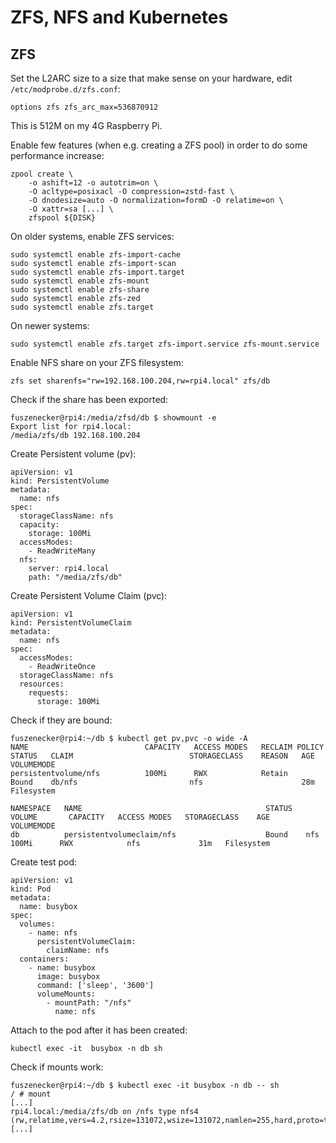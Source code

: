 # ZFS, NFS and Kubernetes

## ZFS

Set the L2ARC size to a size that make sense on your hardware, edit `/etc/modprobe.d/zfs.conf`:

```
options zfs zfs_arc_max=536870912
```

This is 512M on my 4G Raspberry Pi.

Enable few features (when e.g. creating a ZFS pool) in order to do some performance increase:

```
zpool create \
    -o ashift=12 -o autotrim=on \
    -O acltype=posixacl -O compression=zstd-fast \
    -O dnodesize=auto -O normalization=formD -O relatime=on \
    -O xattr=sa [...] \
    zfspool ${DISK}
```

On older systems, enable ZFS services:

```
sudo systemctl enable zfs-import-cache
sudo systemctl enable zfs-import-scan
sudo systemctl enable zfs-import.target
sudo systemctl enable zfs-mount
sudo systemctl enable zfs-share
sudo systemctl enable zfs-zed
sudo systemctl enable zfs.target
```

On newer systems:

```
sudo systemctl enable zfs.target zfs-import.service zfs-mount.service
```

Enable NFS share on your ZFS filesystem:

```
zfs set sharenfs="rw=192.168.100.204,rw=rpi4.local" zfs/db
```

Check if the share has been exported:

```
fuszenecker@rpi4:/media/zfsd/db $ showmount -e
Export list for rpi4.local:
/media/zfs/db 192.168.100.204
```

Create Persistent volume (pv):

```
apiVersion: v1
kind: PersistentVolume
metadata:
  name: nfs
spec:
  storageClassName: nfs
  capacity:
    storage: 100Mi
  accessModes:
    - ReadWriteMany
  nfs:
    server: rpi4.local
    path: "/media/zfs/db"
```

Create Persistent Volume Claim (pvc):

```
apiVersion: v1
kind: PersistentVolumeClaim
metadata:
  name: nfs
spec:
  accessModes:
    - ReadWriteOnce
  storageClassName: nfs
  resources:
    requests:
      storage: 100Mi
```

Check if they are bound:

```
fuszenecker@rpi4:~/db $ kubectl get pv,pvc -o wide -A
NAME                          CAPACITY   ACCESS MODES   RECLAIM POLICY   STATUS   CLAIM                          STORAGECLASS    REASON   AGE   VOLUMEMODE
persistentvolume/nfs          100Mi      RWX            Retain           Bound    db/nfs                         nfs                      28m   Filesystem

NAMESPACE   NAME                                         STATUS   VOLUME       CAPACITY   ACCESS MODES   STORAGECLASS    AGE   VOLUMEMODE
db          persistentvolumeclaim/nfs                    Bound    nfs          100Mi      RWX            nfs             31m   Filesystem
```

Create test pod:

```
apiVersion: v1
kind: Pod
metadata:
  name: busybox
spec:
  volumes:
    - name: nfs
      persistentVolumeClaim:
        claimName: nfs
  containers:
    - name: busybox
      image: busybox
      command: ['sleep', '3600']
      volumeMounts:
        - mountPath: "/nfs"
          name: nfs
```

Attach to the pod after it has been created:

```
kubectl exec -it  busybox -n db sh
```

Check if mounts work:

```
fuszenecker@rpi4:~/db $ kubectl exec -it busybox -n db -- sh
/ # mount
[...]
rpi4.local:/media/zfs/db on /nfs type nfs4 (rw,relatime,vers=4.2,rsize=131072,wsize=131072,namlen=255,hard,proto=tcp,timeo=600,retrans=2,sec=sys,clientaddr=192.168.100.204,local_lock=none,addr=192.168.100.204)
[...]
```
